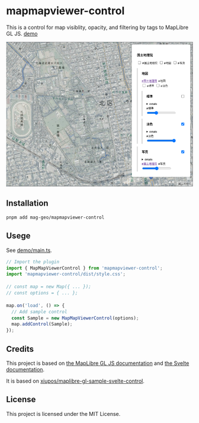 # mapmapviewer-control

This is a control for map visiblity, opacity, and filtering by tags to MapLibre GL JS. [demo](https://mag-geo.github.io/mapmapviewer-control/)

![Screenshot](img/screenshot.png)

## Installation

```bash
pnpm add mag-geo/mapmapviewer-control
```

## Usege

See [demo/main.ts](./demo/main.ts).

```js
// Import the plugin
import { MapMapViewerControl } from 'mapmapviewer-control';
import 'mapmapviewer-control/dist/style.css';

// const map = new Map({ ... });
// const options = { ... };

map.on('load', () => {
  // Add sample control
  const Sample = new MapMapViewerControl(options);
  map.addControl(Sample);
});
```

## Credits

This project is based on [the MapLibre GL JS documentation](https://maplibre.org/maplibre-gl-js/docs/) and [the Svelte documentation](https://svelte.dev/docs/).

It is based on [xiupos/maplibre-gl-sample-svelte-control](https://github.com/xiupos/maplibre-gl-sample-svelte-control).

## License

This project is licensed under the MIT License.
